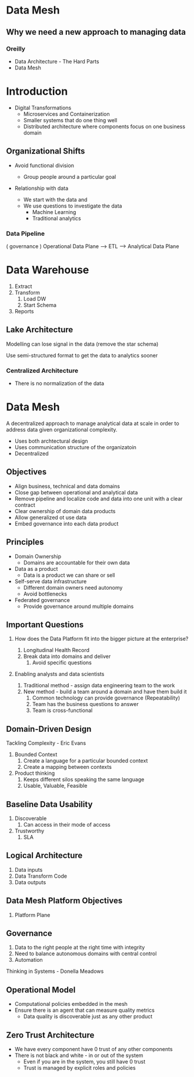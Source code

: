 # Data Mesh
## Why we need a new approach to managing data

### Oreilly
- Data Architecture - The Hard Parts
- Data Mesh

# Introduction

- Digital Transformations
  - Microservices and Containerization
  - Smaller systems that do one thing well
  - Distributed architecture where components focus on one business domain

## Organizational Shifts

- Avoid functional division
  - Group people around a particular goal

- Relationship with data
  - We start with the data and
  - We use questions to investigate the data
    - Machine Learning
    - Traditional analytics
  
### Data Pipeline


(           governance                                  )
Operational Data Plane --> ETL --> Analytical Data Plane

# Data Warehouse
1. Extract
2. Transform
   1. Load DW 
   2. Start Schema
3. Reports

## Lake Architecture

Modelling can lose signal in the data (remove the star schema)

Use semi-structured format to get the data to analytics sooner

### Centralized Architecture

- There is no normalization of the data


# Data Mesh

A decentralized approach to manage analytical data at scale in order to address data given
organizational complexity.

- Uses both archtectural design
- Uses communication structure of the organizatoin
- Decentralized

## Objectives

- Align business, technical and data domains
- Close gap between operational and analytical data
- Remove pipeline and localize code and data into one unit with a clear contract
- Clear ownership of domain data products
- Allow generalized ot use data
- Embed governance into each data product

## Principles

- Domain Ownership
  - Domains are accountable for their own data
- Data as a product
  - Data is a product we can share or sell
- Self-serve data infrastructure
  - Different domain owners need autonomy 
  - Avoid bottlenecks
- Federated governance
  - Provide governance around multiple domains

## Important Questions

1. How does the Data Platform fit into the bigger picture at the enterprise?

   1. Longitudinal Health Record
   2. Break data into domains and deliver
      1. Avoid specific questions
      
2. Enabling analysts and data scientists
   1. Traditional method - assign data engineering team to the work
   2. New method - build a team around a domain and have them build it
      1. Common technology can provide governance (Repeatability)
      2. Team has the business questions to answer
      3. Team is cross-functional

## Domain-Driven Design

Tackling Complexity - Eric Evans

1. Bounded Context
   1. Create a language for a particular bounded context
   2. Create a mapping between contexts
2. Product thinking
   1. Keeps different silos speaking the same language
   2. Usable, Valuable, Feasible

## Baseline Data Usability

1. Discoverable
   1. Can access in their mode of access
2. Trustworthy
   1. SLA

## Logical Architecture

1. Data inputs
2. Data Transform Code
3. Data outputs

## Data Mesh Platform Objectives

1. Platform Plane


## Governance
1. Data to the right people at the right time with integrity
2. Need to balance autonomous domains with central control
3. Automation

Thinking in Systems - Donella Meadows

## Operational Model

- Computational policies embedded in the mesh
- Ensure there is an agent that can measure quality metrics
  - Data quality is discoverable just as any other product

## Zero Trust Architecture

- We have every component have 0 trust of any other components
- There is not black and white - in or out of the system
  - Even if you are in the system, you still have 0 trust
  - Trust is managed by explicit roles and policies